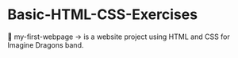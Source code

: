 # Basic-HTML-CSS-Exercises

💛 my-first-webpage -> is a website project using HTML and CSS for Imagine Dragons band.
